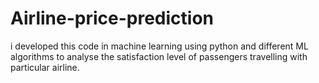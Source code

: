 # Airline-price-prediction
i developed this code in machine learning using python and different ML algorithms to analyse the satisfaction level of passengers travelling with particular airline.
